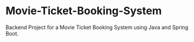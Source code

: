 # Movie-Ticket-Booking-System
Backend Project for a Movie Ticket Booking System using Java and Spring Boot.
